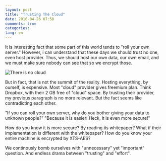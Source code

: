 ```yaml
---
layout: post
title: "Trusting The Cloud"
date: 2016-04-26 07:50
comments: true
categories:
lang: en
---
```


It is interesting fact that some part of this world tends to "roll your own server." However, i can understand that these days we should trust no one, even host provider. Thus, we should host our own data, our own email, and we must make sure nobody can see that so we encrypt those.

![There is no cloud](/images/post/nocloud.png)

But in fact, that is not the summit of the reality. Hosting everything, by ourself, is expensive. Most "cloud" provider gives freemium plan. Think Dropbox, with their 2 GB free of "cloud" space. By trusting their provider, my previous paragraph is no more relevant. But the fact seems like contradicting each other.

"If you can roll your own server, why do you bother giving your data to unknown people?" "Because it is easier! Heck, it is even more secure!"

How do you know it is more secure? By reading its whitepaper? What if their implementation is different with the whitepaper? How do you know your entire machine is encrypted by XTS-AES?

We continously bomb ourselves with "unnecessary" yet "important" question. And endless drama between "trusting" and "effort". 
